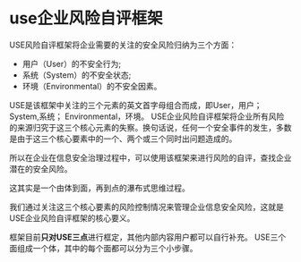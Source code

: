 # use企业风险自评框架
USE风险自评框架将企业需要的关注的安全风险归纳为三个方面：
* 用户（User）的不安全行为;
* 系统（System）的不安全状态;
* 环境（Environmental）的不安全因素。

USE是该框架中关注的三个元素的英文首字母组合而成，即User，用户； System,系统； Environmental，环境。
USE企业风险自评框架将企业所有风险的来源归究于这三个核心元素的失察。换句话说，任何一个安全事件的发生，多数是由于这三个核心要素中的一个、两个或三个同时出问题造成的。

所以在企业在信息安全治理过程中，可以使用该框架来进行风险的自评，查找企业潜在的安全风险。

这其实是一个由体到面，再到点的瀑布式思维过程。

我们通过关注这三个核心要素的风险控制情况来管理企业信息安全风险，这就是USE企业风险自评框架的核心要义。

框架目前**只对USE三点**进行框定，其他内部内容用户都可以自行补充。
USE三个面组成一个体，其中的每个面都可以分为三个小步骤。
